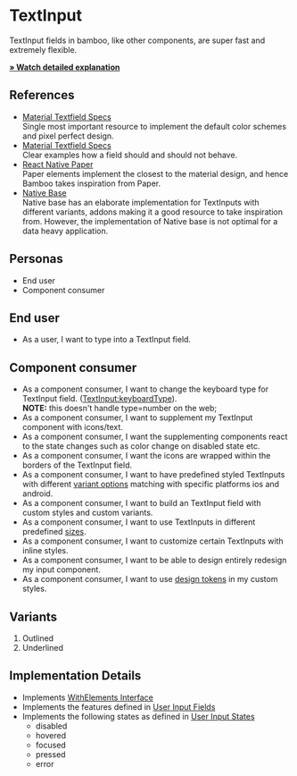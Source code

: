 # TextInput

TextInput fields in bamboo, like other components, are super fast and extremely flexible.

[**» Watch detailed explanation**](https://www.loom.com/share/9d674b33e65b46c09b6845da0cff884b)

## References

-   [Material Textfield Specs](https://m3.material.io/components/text-fields/specs)\
    Single most important resource to implement the default color schemes and pixel perfect design.
-   [Material Textfield Specs](https://m3.material.io/components/text-fields/guidelines)\
    Clear examples how a field should and should not behave.
-   [React Native Paper](https://callstack.github.io/react-native-paper/text-input.html)\
    Paper elements implement the closest to the material design, and hence Bamboo takes inspiration from Paper.
-   [Native Base](https://docs.nativebase.io/next/input#page-title)\
    Native base has an elaborate implementation for TextInputs with different variants, addons making it a good resource to take inspiration from. However, the implementation of Native base is not optimal for a data heavy application.

## Personas

-   End user
-   Component consumer

## End user

-   As a user, I want to type into a TextInput field.

## Component consumer

-   As a component consumer, I want to change the keyboard type for TextInput field. ([TextInput:keyboardType](https://reactnative.dev/docs/textinput#keyboardtype)).\
    **NOTE:** this doesn't handle type=number on the web;
-   As a component consumer, I want to supplement my TextInput component with icons/text.
-   As a component consumer, I want the supplementing components react to the state changes such as color change on disabled state etc.
-   As a component consumer, I want the icons are wrapped within the borders of the TextInput field.
-   As a component consumer, I want to have predefined styled TextInputs with different [variant options](../features/variants.md) matching with specific platforms ios and android.
-   As a component consumer, I want to build an TextInput field with custom styles and custom variants.
-   As a component consumer, I want to use TextInputs in different predefined [sizes](../features/sizes.md).
-   As a component consumer, I want to customize certain TextInputs with inline styles.
-   As a component consumer, I want to be able to design entirely redesign my input component.
-   As a component consumer, I want to use [design tokens](../features/design-tokens.md) in my custom styles.

## Variants

1. Outlined
2. Underlined

## Implementation Details

-   Implements [WithElements Interface](../interfaces/WithElementsInterface.md)
-   Implements the features defined in [User Input Fields](../features/user-input-fields.md)
-   Implements the following states as defined in [User Input States](../features/user-input-states.md)
    -   disabled
    -   hovered
    -   focused
    -   pressed
    -   error
